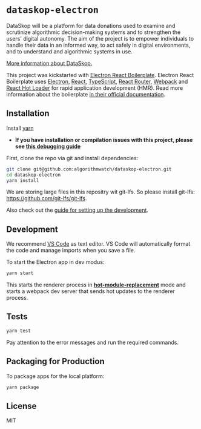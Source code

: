 # `dataskop-electron`

DataSkop will be a platform for data donations used to examine and scrutinize algorithmic decision-making systems and to strengthen the users' digital autonomy.
The aim of the project is to empower individuals to handle their data in an informed way, to act safely in digital environments, and to understand and algorithmic systems in use.

[More information about DataSkop.](https://algorithmwatch.org/en/project/dataskop/)

This project was kickstarted with [Electron React Boilerplate](https://github.com/electron-react-boilerplate/electron-react-boilerplate/).
Electron React Boilerplate uses <a href="https://electron.atom.io/">Electron</a>, <a href="https://facebook.github.io/react/">React</a>, [TypeScript](https://www.typescriptlang.org/), <a href="https://github.com/reactjs/react-router">React Router</a>, <a href="https://webpack.github.io/docs/">Webpack</a> and <a href="https://github.com/gaearon/react-hot-loader">React Hot Loader</a> for rapid application development (HMR).
Read more information about the boilerplate [in their official documentation](https://electron-react-boilerplate.js.org/docs/installation).

## Installation

Install [yarn](https://yarnpkg.com/getting-started/install)

- **If you have installation or compilation issues with this project, please see [this debugging guide](https://github.com/electron-react-boilerplate/electron-react-boilerplate/issues/400)**

First, clone the repo via git and install dependencies:

```bash
git clone git@github.com:algorithmwatch/dataskop-electron.git
cd dataskop-electron
yarn install
```

We are storing large files in this repositry wit git-lfs.
So please install git-lfs: https://github.com/git-lfs/git-lfs.

Also check out the [guide for setting up the development](./docs/devsetup.md).

## Development

We recommend [VS Code](https://code.visualstudio.com/) as text editor.
VS Code will automatically format the code and manage imports when you save a file.

To start the Electron app in dev modus:

```bash
yarn start
```

This starts the renderer process in [**hot-module-replacement**](https://webpack.js.org/guides/hmr-react/) mode and starts a webpack dev server that sends hot updates to the renderer process.

## Tests

```bash
yarn test
```

Pay attention to the error messages and run the required commands.

## Packaging for Production

To package apps for the local platform:

```bash
yarn package
```

## License

MIT
